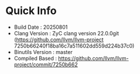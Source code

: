 # Quick Info
* Build Date : 20250801
* Clang Version : ZyC clang version 22.0.0git (https://github.com/llvm/llvm-project 7250b66240f18ba16c7a511602dd559d224b37c0)
* Binutils Version : master
* Compiled Based : https://github.com/llvm/llvm-project/commit/7250b662

